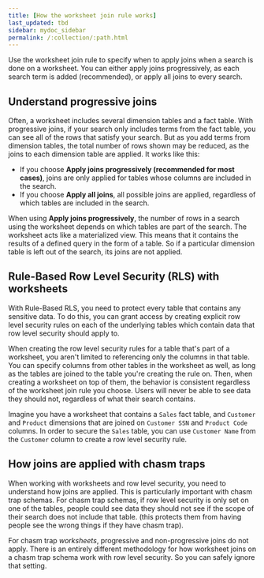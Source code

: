 ```yaml
---
title: [How the worksheet join rule works]
last_updated: tbd
sidebar: mydoc_sidebar
permalink: /:collection/:path.html
---
```

Use the worksheet join rule to specify when to apply joins when a search is done
on a worksheet. You can either apply joins progressively, as each search term is
added (recommended), or apply all joins to every search.

## Understand progressive joins

Often, a worksheet includes several dimension tables and a fact table. With
progressive joins, if your search only includes terms from the fact table,
you can see all of the rows that satisfy your search. But as you add terms from
dimension tables, the total number of rows shown may be reduced, as the joins to
each dimension table are applied. It works like this:

-   If you choose **Apply joins progressively (recommended for most cases)**, joins are only applied for tables whose columns are included in the search.
-   If you choose **Apply all joins**, all possible joins are applied, regardless of which tables are included in the search.

When using **Apply joins progressively**, the number of rows in a search using
the worksheet depends on which tables are part of the search. The worksheet acts
like a materialized view. This means that it contains the results of a defined
query in the form of a table. So if a particular dimension table is left out of
the search, its joins are not applied.

## Rule-Based Row Level Security (RLS) with worksheets

With Rule-Based RLS, you need to protect every table that contains any sensitive
data. To do this, you can grant access by creating explicit row level security
rules on each of the underlying tables which contain data that row level
security should apply to.

When creating the row level security rules for a table that's part of a
worksheet, you aren't limited to referencing only the columns in that table. You
can specify columns from other tables in the worksheet as well, as long as the
tables are joined to the table you're creating the rule on. Then, when creating
a worksheet on top of them, the behavior is consistent regardless of the
worksheet join rule you choose. Users will never be able to see data they should
not, regardless of what their search contains.

Imagine you have a worksheet that contains a `Sales` fact table, and `Customer`
and `Product` dimensions that are joined on `Customer SSN` and `Product Code`
columns. In order to secure the `Sales` table, you can use `Customer Name` from
the `Customer` column to create a row level security rule.

## How joins are applied with chasm traps

When working with worksheets and row level security, you need to understand how
joins are applied. This is particularly important with chasm trap schemas. For
chasm trap schemas, if row level security is only set on one of the tables,
people could see data they should not see if the scope of their search does not
include that table. (this protects them from having people see the wrong things
if they have chasm trap).

For chasm trap _worksheets_, progressive and non-progressive joins do not apply.
There is an entirely different methodology for how worksheet joins on a chasm
trap schema work with row level security. So you can safely ignore that setting.
